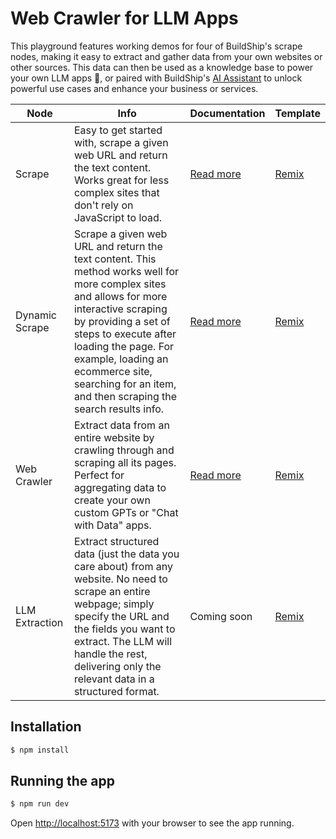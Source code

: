 # Web Crawler for LLM Apps

This playground features working demos for four of BuildShip's scrape nodes, making it easy to extract and gather data from your own websites or other sources. This data can then be used as a knowledge base to power your own LLM apps 🤖, or paired with BuildShip's [AI Assistant](https://docs.buildship.com/ai-assistant/assistant) to unlock powerful use cases and enhance your business or services.

| Node           | Info                                                                                                                                                                                                                                                                                                                | Documentation                                                                | Template                                                                |
| -------------- | ------------------------------------------------------------------------------------------------------------------------------------------------------------------------------------------------------------------------------------------------------------------------------------------------------------------- | ---------------------------------------------------------------------------- | ----------------------------------------------------------------------- |
| Scrape         | Easy to get started with, scrape a given web URL and return the text content. Works great for less complex sites that don't rely on JavaScript to load.                                                                                                                                                             | [Read more](https://docs.buildship.com/utility-nodes/scrape-web-url)         | [Remix](https://buildship.app/remix?template=scrape-static-site)        |
| Dynamic Scrape | Scrape a given web URL and return the text content. This method works well for more complex sites and allows for more interactive scraping by providing a set of steps to execute after loading the page. For example, loading an ecommerce site, searching for an item, and then scraping the search results info. | [Read more](https://docs.buildship.com/utility-nodes/scrape-web-url-dynamic) | [Remix](https://buildship.app/remix?template=scrape-dynamic-site)       |
| Web Crawler    | Extract data from an entire website by crawling through and scraping all its pages. Perfect for aggregating data to create your own custom GPTs or "Chat with Data" apps.                                                                                                                                           | [Read more](https://docs.buildship.com/utility-nodes/crawler)                | [Remix](https://buildship.app/remix?template=gpt-crawler)               |
| LLM Extraction | Extract structured data (just the data you care about) from any website. No need to scrape an entire webpage; simply specify the URL and the fields you want to extract. The LLM will handle the rest, delivering only the relevant data in a structured format.                                                    | Coming soon                                                                  | [Remix](https://buildship.app/remix?template=openai-extract-hackernews) |

## Installation

```sh
$ npm install
```

## Running the app

```sh
$ npm run dev
```

Open [http://localhost:5173](http://localhost:5173) with your browser to see the app running.
